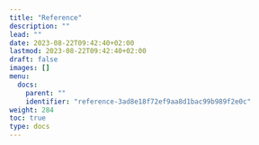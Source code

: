 ```yaml
---
title: "Reference"
description: ""
lead: ""
date: 2023-08-22T09:42:40+02:00
lastmod: 2023-08-22T09:42:40+02:00
draft: false
images: []
menu:
  docs:
    parent: ""
    identifier: "reference-3ad8e18f72ef9aa8d1bac99b989f2e0c"
weight: 284
toc: true
type: docs
---
```

